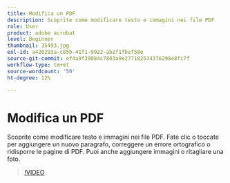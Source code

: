 ```yaml
---
title: Modifica un PDF
description: Scoprite come modificare testo e immagini nei file PDF
role: User
product: adobe acrobat
level: Beginner
thumbnail: 35493.jpg
exl-id: a420293a-c85b-41f1-9922-ab2f1fbef58e
source-git-commit: ef4a9f39084c7803a9e277182534376298e8fc7f
workflow-type: tm+mt
source-wordcount: '50'
ht-degree: 12%

---
```


# Modifica un PDF

Scoprite come modificare testo e immagini nei file PDF. Fate clic o toccate per aggiungere un nuovo paragrafo, correggere un errore ortografico o ridisporre le pagine di PDF. Puoi anche aggiungere immagini o ritagliare una foto.

>[!VIDEO](https://video.tv.adobe.com/v/35493?hidetitle=true)
